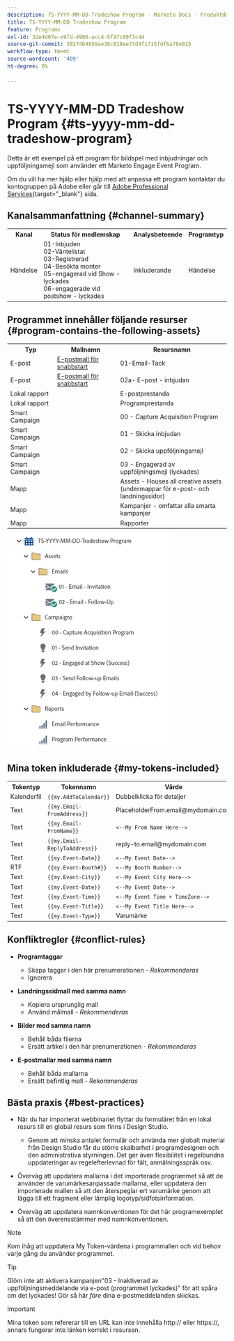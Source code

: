 ```yaml
---
description: TS-YYYY-MM-DD-Tradeshow Program - Marketo Docs - Produktdokumentation
title: TS-YYYY-MM-DD Tradeshow Program
feature: Programs
exl-id: 32e4d07e-e9fd-4906-acc4-5f97c09f3c44
source-git-commit: 38274b4859ae38c018ee73d4f1715fdf6a78e815
workflow-type: tm+mt
source-wordcount: '409'
ht-degree: 0%

---
```


# TS-YYYY-MM-DD Tradeshow Program {#ts-yyyy-mm-dd-tradeshow-program}

Detta är ett exempel på ett program för bildspel med inbjudningar och uppföljningsmejl som använder ett Marketo Engage Event Program.

Om du vill ha mer hjälp eller hjälp med att anpassa ett program kontaktar du kontogruppen på Adobe eller går till [Adobe Professional Services](https://business.adobe.com/customers/consulting-services/main.html){target="_blank"} sida.

## Kanalsammanfattning {#channel-summary}

<table style="table-layout:auto"> 
 <tbody> 
  <tr> 
   <th>Kanal</th> 
   <th>Status för medlemskap</th>
   <th>Analysbeteende</th>
   <th>Programtyp</th>
  </tr> 
  <tr> 
   <td>Händelse</td> 
   <td>01-Inbjuden 
   <br/>02-Väntelistat
   <br/>03-Registrerad
   <br/>04-Besökta monter
   <br/>05-engagerad vid Show - lyckades
   <br/>06-engagerade vid postshow - lyckades</td>
   <td>Inkluderande</td>
   <td>Händelse</td>
  </tr>
 </tbody> 
</table>

## Programmet innehåller följande resurser {#program-contains-the-following-assets}

<table style="table-layout:auto"> 
 <tbody> 
  <tr> 
   <th>Typ</th> 
   <th>Mallnamn</th>
   <th>Resursnamn</th>
  </tr> 
  <tr> 
   <td>E-post</td> 
   <td><a href="/help/marketo/product-docs/core-marketo-concepts/programs/program-library/quick-start-email-template.md" target="_blank">E-postmall för snabbstart</a></td>
   <td>01-Email-Tack</td>
  </tr>
   <tr> 
   <td>E-post</td> 
   <td><a href="/help/marketo/product-docs/core-marketo-concepts/programs/program-library/quick-start-email-template.md" target="_blank">E-postmall för snabbstart</a></td>
   <td>02a- E-post - inbjudan</td>
  </tr>
  <tr>
  <tr> 
   <td>Lokal rapport</td> 
   <td> </td>
   <td>E-postprestanda</td>
  </tr>
  <tr> 
   <td>Lokal rapport</td> 
   <td> </td>
   <td>Programprestanda</td>
  </tr>
  <tr> 
   <td>Smart Campaign</td> 
   <td> </td>
   <td>00 - Capture Acquisition Program</td>
  </tr>
  <tr> 
   <td>Smart Campaign</td> 
   <td> </td>
   <td>01 - Skicka inbjudan</td>
  </tr>
   <tr> 
   <td>Smart Campaign</td> 
   <td> </td>
   <td>02 - Skicka uppföljningsmejl</td>
  </tr>
   <tr> 
   <td>Smart Campaign</td> 
   <td> </td>
   <td>03 - Engagerad av uppföljningsmejl (lyckades)</td>
  </tr>
  <tr> 
   <td>Mapp</td> 
   <td> </td>
   <td>Assets - Houses all creative assets 
<br/>(undermappar för e-post- och landningssidor)</td>
  </tr>
  <tr> 
   <td>Mapp</td> 
   <td> </td>
   <td>Kampanjer - omfattar alla smarta kampanjer</td>
  </tr>
  <tr> 
   <td>Mapp</td> 
   <td> </td>
   <td>Rapporter</td>
  </tr>
 </tbody> 
</table>

![](assets/ts-yyyy-mm-dd-tradeshow-program-1.png)

## Mina token inkluderade {#my-tokens-included}

<table style="table-layout:auto"> 
 <tbody> 
  <tr> 
   <th>Tokentyp</th> 
   <th>Tokennamn</th>
   <th>Värde</th>
  </tr>
  <tr> 
   <td>Kalenderfil</td> 
   <td><code>{{my.AddToCalendar}}</code></td>
   <td>Dubbelklicka för detaljer</td>
  </tr>
  <tr> 
   <td>Text</td> 
   <td><code>{{my.Email-FromAddress}}</code></td>
   <td>PlaceholderFrom.email@mydomain.com</td>
  </tr>
  <tr> 
   <td>Text</td> 
   <td><code>{{my.Email-FromName}}</code></td>
   <td><code><--My From Name Here--></code></td>
  </tr>
  <tr> 
   <td>Text</td> 
   <td><code>{{my.Email-ReplyToAddress}}</code></td>
   <td>reply-to.email@mydomain.com</td>
  </tr>
  <tr> 
   <td>Text</td> 
   <td><code>{{my.Event-Date}}</code></td>
   <td><code><--My Event Date--></code></td>
  </tr>
   <tr> 
   <td>RTF</td> 
   <td><code>{{my.Event-Booth#}}</code></td>
   <td><code><--My Booth Number--></code></td>
  </tr>
   <tr> 
   <td>Text</td> 
   <td><code>{{my.Event-City}}</code></td>
   <td><code><--My Event City Here--></code></td>
  </tr>
  <tr> 
   <td>Text</td> 
   <td><code>{{my.Event-Date}}</code></td>
   <td><code><--My Event Date--></code></td>
  </tr>
  <tr> 
   <td>Text</td> 
   <td><code>{{my.Event-Time}}</code></td>
   <td><code><--My Event Time + TimeZone--></code></td>
  </tr>
  <tr> 
   <td>Text</td> 
   <td><code>{{my.Event-Title}}</code></td>
   <td><code><--My Event Title Here--></code></td>
  </tr>
  <tr> 
   <td>Text</td> 
   <td><code>{{my.Event-Type}}</code></td>
   <td>Varumärke</td>
  </tr>
 </tbody> 
</table>

## Konfliktregler {#conflict-rules}

* **Programtaggar**
   * Skapa taggar i den här prenumerationen - _Rekommenderas_
   * Ignorera

* **Landningssidmall med samma namn**
   * Kopiera ursprunglig mall
   * Använd målmall - _Rekommenderas_

* **Bilder med samma namn**
   * Behåll båda filerna
   * Ersätt artikel i den här prenumerationen - _Rekommenderas_

* **E-postmallar med samma namn**
   * Behåll båda mallarna
   * Ersätt befintlig mall - _Rekommenderas_

## Bästa praxis {#best-practices}

* När du har importerat webbinariet flyttar du formuläret från en lokal resurs till en global resurs som finns i Design Studio.
   * Genom att minska antalet formulär och använda mer globalt material från Design Studio får du större skalbarhet i programdesignen och den administrativa styrningen. Det ger även flexibilitet i regelbundna uppdateringar av regelefterlevnad för fält, anmälningsspråk osv.

* Överväg att uppdatera mallarna i det importerade programmet så att de använder de varumärkesanpassade mallarna, eller uppdatera den importerade mallen så att den återspeglar ert varumärke genom att lägga till ett fragment eller lämplig logotyp/sidfotsinformation.

* Överväg att uppdatera namnkonventionen för det här programexemplet så att den överensstämmer med namnkonventionen.

>[!NOTE]
>
>Kom ihåg att uppdatera My Token-värdena i programmallen och vid behov varje gång du använder programmet.

>[!TIP]
>
>Glöm inte att aktivera kampanjen&quot;03 - Inaktiverad av uppföljningsmeddelande via e-post (programmet lyckades)&quot; för att spåra om det lyckades! Gör så här _före_ dina e-postmeddelanden skickas.

>[!IMPORTANT]
>
>Mina token som refererar till en URL kan inte innehålla http:// eller https://, annars fungerar inte länken korrekt i resursen.
